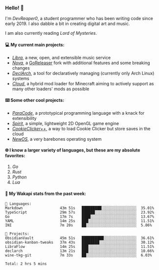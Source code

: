 ### Hello! 👋

I'm _DevReaper0_, a student programmer who has been writing code since early 2019. I also dabble a bit in creating digital art and music.

I am also currently reading *Lord of Mysteries*.

#### 💻 My current main projects:

-   _[Libra](https://github.com/LibraMusic)_, a new, open, and extensible music service
-   _[Nova](https://github.com/LibraMusic/Nova)_, a [GoReleaser](https://github.com/goreleaser/goreleaser) fork with additional features and some breaking changes
-   _[DeclArch](https://github.com/DevReaper0/declarch)_, a tool for declaratively managing (currently only Arch Linux) systems
-   _[Cloud](https://github.com/CloudLoaderMC/CloudLoader)_, a hybrid mod loader for Minecraft aiming to actively support as many other loaders' mods as possible

#### ⌨️ Some other cool projects:

-   _[ParaCode](https://github.com/ParaCodeLang/ParaCode)_, a prototypical programming language with a knack for extensibility
-   _[Spirit](https://gitlab.com/DevReaper0/SpiritEngine)_, a simple, lightweight 2D OpenGL game engine
-   _[CookieClicker++](https://github.com/DevReaper0/CookieClickerPlusPlus)_, a way to load Cookie Clicker but store saves in the cloud
-   _[NewOS](https://github.com/DevReaper0/NewOS)_, a very barebones operating system

#### 🌐 I know a larger variety of languages, but these are my absolute favorites:

1. _Go_
2. _Rust_
3. _Python_
4. _Lua_

#### 📡 My Wakapi stats from the past week:

```text
💾 Languages:
Markdown                 43m 51s   █████████░░░░░░░░░░░░░░░░  35.01%
TypeScript               29m 57s   ██████░░░░░░░░░░░░░░░░░░░  23.92%
Go                       17m 7s    ████░░░░░░░░░░░░░░░░░░░░░  13.67%
YAML                     14m 25s   ███░░░░░░░░░░░░░░░░░░░░░░  11.51%
INI                      7m 20s    ██░░░░░░░░░░░░░░░░░░░░░░░  5.86%

💼 Projects:
ObsidianVault            45m 51s   ██████████░░░░░░░░░░░░░░░  36.61%
obsidian-kanban-tweaks   37m 43s   ████████░░░░░░░░░░░░░░░░░  30.12%
LibraFlow                14m 25s   ███░░░░░░░░░░░░░░░░░░░░░░  11.51%
declarch                 13m 21s   ███░░░░░░░░░░░░░░░░░░░░░░  10.66%
wine-tkg-git             7m 33s    ██░░░░░░░░░░░░░░░░░░░░░░░  6.03%

Total: 2 hrs 5 mins
```
